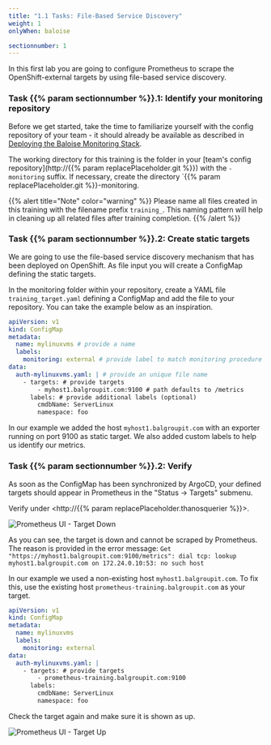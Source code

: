 ```yaml
---
title: "1.1 Tasks: File-Based Service Discovery"
weight: 1
onlyWhen: baloise

sectionnumber: 1
---
```


In this first lab you are going to configure Prometheus to scrape the OpenShift-external targets by using file-based service discovery.

### Task {{% param sectionnumber %}}.1: Identify your monitoring repository

Before we get started, take the time to familiarize yourself with the config repository of your team - it should already be available as described in [Deploying the Baloise Monitoring Stack](https://confluence.baloisenet.com/atlassian/display/BALMATE/01+-+Deploying+the+Baloise+Monitoring+Stack).

The working directory for this training is the folder in your [team's config repository](http://{{% param replacePlaceholder.git %}}) with the `-monitoring` suffix. If necessary, create the directory `{{% param replacePlaceholder.git %}}-monitoring.

{{% alert title="Note" color="warning" %}}
Please name all files created in this training with the filename prefix `training_`. This naming pattern will help in cleaning up all related files after training completion.
{{% /alert %}}

### Task {{% param sectionnumber %}}.2: Create static targets

We are going to use the file-based service discovery mechanism that has been deployed on OpenShift. As file input you will create a ConfigMap defining the static targets.

In the monitoring folder within your repository, create a YAML file `training_target.yaml` defining a ConfigMap and add the file to your repository. You can take the example below as an inspiration.

```yaml
apiVersion: v1
kind: ConfigMap
metadata:
  name: mylinuxvms # provide a name
  labels:
    monitoring: external # provide label to match monitoring procedure
data:
  auth-mylinuxvms.yaml: | # provide an unique file name
    - targets: # provide targets
        - myhost1.balgroupit.com:9100 # path defaults to /metrics
      labels: # provide additional labels (optional)
        cmdbName: ServerLinux
        namespace: foo
```

In our example we added the host `myhost1.balgroupit.com` with an exporter running on port 9100 as static target. We also added custom labels to help us identify our metrics.

### Task {{% param sectionnumber %}}.2: Verify

As soon as the ConfigMap has been synchronized by ArgoCD, your defined targets should appear in Prometheus in the "Status -> Targets" submenu.

Verify under <http://{{% param replacePlaceholder.thanosquerier %}}>.

![Prometheus UI - Target Down](../target-down.png)

As you can see, the target is down and cannot be scraped by Prometheus. The reason is provided in the error message: `Get "https://myhost1.balgroupit.com:9100/metrics": dial tcp: lookup myhost1.balgroupit.com on 172.24.0.10:53: no such host`

In our example we used a non-existing host `myhost1.balgroupit.com`. To fix this, use the existing host `prometheus-training.balgroupit.com` as your target.

```yaml
apiVersion: v1
kind: ConfigMap
metadata:
  name: mylinuxvms
  labels:
    monitoring: external
data:
  auth-mylinuxvms.yaml: |
    - targets: # provide targets
        - prometheus-training.balgroupit.com:9100
      labels:
        cmdbName: ServerLinux
        namespace: foo
```

Check the target again and make sure it is shown as up.

![Prometheus UI - Target Up](../target-up.png)
